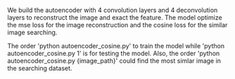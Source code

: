 We build the autoencoder with 4 convolution layers and 4 deconvolution layers to reconstruct the image and exact the feature.
The model optimize the mse loss for the image reconstruction and the cosine loss for the similar image searching.

The order 'python autoencoder_cosine.py' to train the model while 'python autoencoder_cosine.py 1' is for testing the model.
Also, the order 'python autoencoder_cosine.py {image_path}' could find the most simlar image in the searching dataset.
